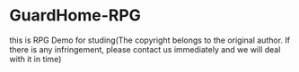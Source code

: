 # GuardHome-RPG
this is RPG Demo for studing(The copyright belongs to the original author. If there is any infringement, please contact us immediately and we will deal with it in time)
